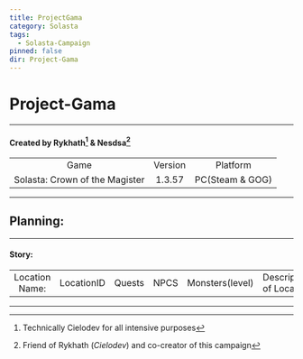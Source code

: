 ```yaml
---
title: ProjectGama
category: Solasta
tags: 
  - Solasta-Campaign
pinned: false
dir: Project-Gama
---
```

# Project-Gama
---
#### Created by Rykhath[^rykhath] & Nesdsa[^nesdsa]
[^rykhath]: Technically Cielodev for all intensive purposes
[^nesdsa]: Friend of Rykhath (*Cielodev*) and co-creator of this campaign

|                                |         |                 |
|:------------------------------:|:-------:|:---------------:|
| Game                           | Version | Platform        |
| Solasta: Crown of the Magister | 1.3.57  | PC(Steam & GOG) |

---

## Planning:
---



#### Story:







|                |            |        |      |                 |                         |                  |               |
|:--------------:|:----------:|--------|------|-----------------|-------------------------|:----------------:|:-------------:|
| Location Name: | LocationID | Quests | NPCS | Monsters(level) | Description of Location | Difficulty Level | Optional Area |

---


